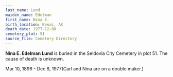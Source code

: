 ```yaml
---
last_name: Lund
maiden_name: Edelman
first_name: Nina E.
birth_location: Kenai, AK
death_date: 1977-12-08
cemetery_plot: 51
source_file: Cemetery Directory
---
```

**Nina E. Edelman  Lund** is buried in the Seldovia City Cemetery in plot 51.  The cause of death is unknown.



Mar 10, 1896 - Dec 8, 1977(Carl and Nina are on a double maker.)
